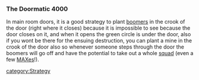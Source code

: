 ### The Doormatic 4000

In main room doors, it is a good strategy to plant
[boomers](boomer.md) in the crook of the door (right where it
closes) because it is impossible to see because the door closes on it,
and when it opens the green circle is under the door, also if you wont
be there for the ensuing destruction, you can plant a mine in the crook
of the door also so whenever someone steps through the door the boomers
will go off and have the potential to take out a whole
[squad](squad.md) (even a few [MAXes](Mechanized_Assault_Exo-Suit.md)!).

[category:Strategy](category:Strategy.md)
